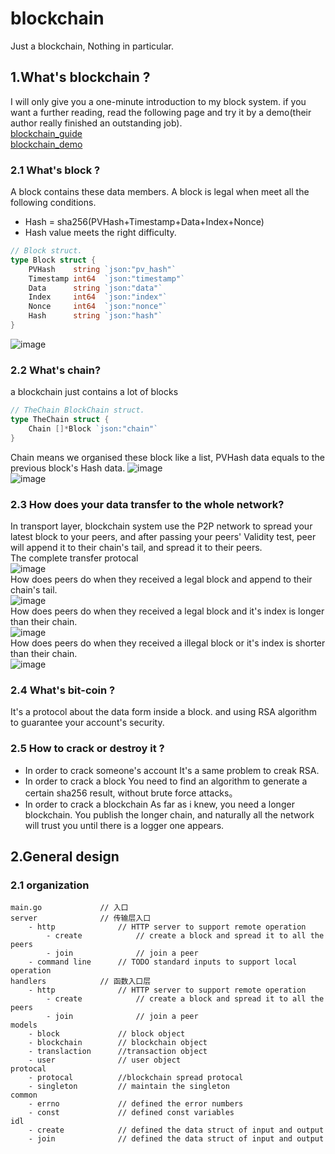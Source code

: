 # blockchain
Just a blockchain, Nothing in particular.

## 1.What's blockchain ?

I will only give you a one-minute introduction to my block system.
if you want a further reading, read the following page and try it by a demo(their author really finished an outstanding job).   
[blockchain_guide](https://github.com/Blockchain-CN/blockchain_guide)    
[blockchain_demo](https://blockchaindemo.io/)

### 2.1 What's block ?
A block contains these data members.
A block is legal when meet all the following conditions.
- Hash = sha256(PVHash+Timestamp+Data+Index+Nonce)
- Hash value meets the right difficulty.
``` go
// Block struct.
type Block struct {
	PVHash    string `json:"pv_hash"`
	Timestamp int64  `json:"timestamp"`
	Data      string `json:"data"`
	Index     int64  `json:"index"`
	Nonce     int64  `json:"nonce"`
	Hash      string `json:"hash"`
}
```
![image](https://github.com/Blockchain-CN/blockchain/raw/master/readme_image/幻灯片0.jpg)    

### 2.2 What's chain?
a blockchain just contains a lot of blocks
```go
// TheChain BlockChain struct.
type TheChain struct {
	Chain []*Block `json:"chain"`
}
```
Chain means we organised these block like a list, PVHash data equals to the previous block's Hash data.
![image](https://github.com/Blockchain-CN/blockchain/raw/master/readme_image/幻灯片1.jpg)   
![image](https://github.com/Blockchain-CN/blockchain/raw/master/readme_image/幻灯片2.jpg)   

### 2.3 How does your data transfer to the whole network?
In transport layer, blockchain system use the P2P network to spread your latest block to your peers, and after passing your peers' Validity test, peer will append it to their chain's tail, and spread it to their peers.   
The complete transfer protocal   
![image](https://github.com/Blockchain-CN/blockchain/raw/master/readme_image/幻灯片3.jpg)   
How does peers do when they received a legal block and append to their chain's tail.   
![image](https://github.com/Blockchain-CN/blockchain/raw/master/readme_image/幻灯片4.jpg)   
How does peers do when they received a legal block and it's index is longer than their chain.   
![image](https://github.com/Blockchain-CN/blockchain/raw/master/readme_image/幻灯片5.jpg)   
How does peers do when they received a illegal block or it's index is shorter than their chain.   
![image](https://github.com/Blockchain-CN/blockchain/raw/master/readme_image/幻灯片6.jpg)   

### 2.4 What's bit-coin ?
It's a protocol about the data form inside a block.
and using RSA algorithm to guarantee your account's security.

### 2.5 How to crack or destroy it ?
- In order to crack someone's account
It's a same problem to creak RSA.
- In order to crack a block
You need to find an algorithm to generate a certain sha256 result, without brute force attacks。
- In order to crack a blockchain
As far as i knew, you need a longer blockchain. You publish the longer chain, and naturally all the network will trust you until there is a logger one appears.

## 2.General design
### 2.1 organization
	main.go             // 入口
	server              // 传输层入口 
		- http              // HTTP server to support remote operation
			- create            // create a block and spread it to all the peers
		    - join              // join a peer
		- command line      // TODO standard inputs to support local operation
	handlers            // 函数入口层
		- http              // HTTP server to support remote operation
            - create            // create a block and spread it to all the peers
            - join              // join a peer
	models
		- block             // block object
		- blockchain        // blockchain object
		- translaction      //transaction object
		- user              // user object
	protocal
	    - protocal          //blockchain spread protocal
	    - singleton         // maintain the singleton
	common
		- errno             // defined the error numbers
		- const             // defined const variables
	idl
	    - create            // defined the data struct of input and output
	    - join              // defined the data struct of input and output
